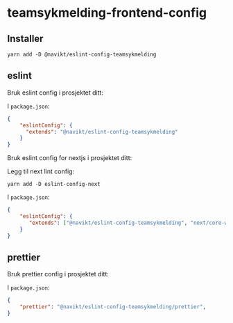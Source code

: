 # teamsykmelding-frontend-config

## Installer

`yarn add -D @navikt/eslint-config-teamsykmelding`

## eslint

Bruk eslint config i prosjektet ditt:

I `package.json`:

```json
{
    "eslintConfig": {
      "extends": "@navikt/eslint-config-teamsykmelding"
    }
}
```

Bruk eslint config for nextjs i prosjektet ditt:

Legg til next lint config:

`yarn add -D eslint-config-next`

I `package.json`:

```json
{
    "eslintConfig": {
       "extends": ["@navikt/eslint-config-teamsykmelding", "next/core-web-vitals"]
    }
}
```


## prettier

Bruk prettier config i prosjektet ditt:

I `package.json`:

```json
{
    "prettier": "@navikt/eslint-config-teamsykmelding/prettier",
}
```
